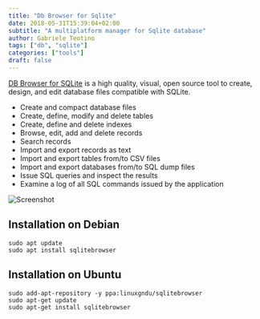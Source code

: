 ```yaml
---
title: "Db Browser for Sqlite"
date: 2018-05-31T15:39:04+02:00
subtitle: "A multiplatform manager for Sqlite database"
author: Gabriele Teotino
tags: ["db", "sqlite"]
categories: ["tools"]
draft: false
---
```


[DB Browser for SQLite](http://sqlitebrowser.org/) is a high quality, visual, open source tool to create, design, and edit database files compatible with SQLite.

<!-- more -->

- Create and compact database files
- Create, define, modify and delete tables
- Create, define and delete indexes
- Browse, edit, add and delete records
- Search records
- Import and export records as text
- Import and export tables from/to CSV files
- Import and export databases from/to SQL dump files
- Issue SQL queries and inspect the results
- Examine a log of all SQL commands issued by the application

![Screenshot](db-browser-fro-sqlite-screenshot.png)


## Installation on Debian

```shell
sudo apt update
sudo apt install sqlitebrowser
```

## Installation on Ubuntu

```shell
sudo add-apt-repository -y ppa:linuxgndu/sqlitebrowser
sudo apt-get update
sudo apt-get install sqlitebrowser
```
